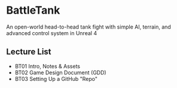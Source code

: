 # BattleTank
An open-world head-to-head tank fight with simple AI, terrain, and advanced control system in Unreal 4


## Lecture List
* BT01 Intro, Notes & Assets
* BT02 Game Design Document (GDD)
* BT03 Setting Up a GitHub "Repo"
